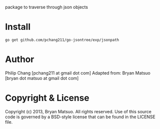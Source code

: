 package to traverse through json objects 

Install
=======

    go get github.com/pchang211/go-jsontree/exp/jsonpath


Author
======

Philip Chang [pchang211 at gmail dot com]
Adapted from: 
Bryan Matsuo [bryan dot matsuo at gmail dot com]

Copyright & License
===================

Copyright (c) 2013, Bryan Matsuo.
All rights reserved.
Use of this source code is governed by a BSD-style license that can be
found in the LICENSE file.
